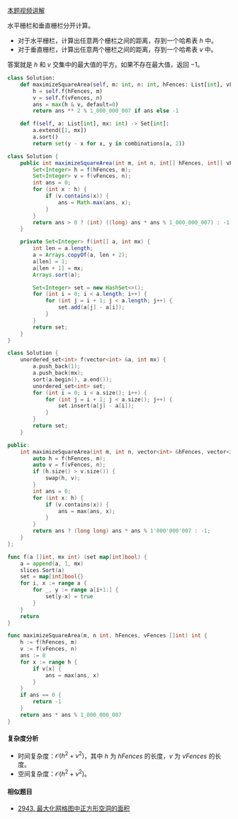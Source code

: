 [本题视频讲解](https://www.bilibili.com/video/BV1rG411k72D/)

水平栅栏和垂直栅栏分开计算。

- 对于水平栅栏，计算出任意两个栅栏之间的距离，存到一个哈希表 $h$ 中。
- 对于垂直栅栏，计算出任意两个栅栏之间的距离，存到一个哈希表 $v$ 中。

答案就是 $h$ 和 $v$ 交集中的最大值的平方。如果不存在最大值，返回 $-1$。

```py [sol-Python3]
class Solution:
    def maximizeSquareArea(self, m: int, n: int, hFences: List[int], vFences: List[int]) -> int:
        h = self.f(hFences, m)
        v = self.f(vFences, n)
        ans = max(h & v, default=0)
        return ans ** 2 % 1_000_000_007 if ans else -1

    def f(self, a: List[int], mx: int) -> Set[int]:
        a.extend([1, mx])
        a.sort()
        return set(y - x for x, y in combinations(a, 2))
```

```java [sol-Java]
class Solution {
    public int maximizeSquareArea(int m, int n, int[] hFences, int[] vFences) {
        Set<Integer> h = f(hFences, m);
        Set<Integer> v = f(vFences, n);
        int ans = 0;
        for (int x : h) {
            if (v.contains(x)) {
                ans = Math.max(ans, x);
            }
        }
        return ans > 0 ? (int) ((long) ans * ans % 1_000_000_007) : -1;
    }

    private Set<Integer> f(int[] a, int mx) {
        int len = a.length;
        a = Arrays.copyOf(a, len + 2);
        a[len] = 1;
        a[len + 1] = mx;
        Arrays.sort(a);

        Set<Integer> set = new HashSet<>();
        for (int i = 0; i < a.length; i++) {
            for (int j = i + 1; j < a.length; j++) {
                set.add(a[j] - a[i]);
            }
        }
        return set;
    }
}
```

```cpp [sol-C++]
class Solution {
    unordered_set<int> f(vector<int> &a, int mx) {
        a.push_back(1);
        a.push_back(mx);
        sort(a.begin(), a.end());
        unordered_set<int> set;
        for (int i = 0; i < a.size(); i++) {
            for (int j = i + 1; j < a.size(); j++) {
                set.insert(a[j] - a[i]);
            }
        }
        return set;
    }

public:
    int maximizeSquareArea(int m, int n, vector<int> &hFences, vector<int> &vFences) {
        auto h = f(hFences, m);
        auto v = f(vFences, n);
        if (h.size() > v.size()) {
            swap(h, v);
        }
        int ans = 0;
        for (int x: h) {
            if (v.contains(x)) {
                ans = max(ans, x);
            }
        }
        return ans ? (long long) ans * ans % 1'000'000'007 : -1;
    }
};
```

```go [sol-Go]
func f(a []int, mx int) (set map[int]bool) {
	a = append(a, 1, mx)
	slices.Sort(a)
	set = map[int]bool{}
	for i, x := range a {
		for _, y := range a[i+1:] {
			set[y-x] = true
		}
	}
	return
}

func maximizeSquareArea(m, n int, hFences, vFences []int) int {
	h := f(hFences, m)
	v := f(vFences, n)
	ans := 0
	for x := range h {
		if v[x] {
			ans = max(ans, x)
		}
	}
	if ans == 0 {
		return -1
	}
	return ans * ans % 1_000_000_007
}
```

#### 复杂度分析

- 时间复杂度：$\mathcal{O}(h^2+v^2)$，其中 $h$ 为 $\textit{hFences}$ 的长度，$v$ 为 $\textit{vFences}$ 的长度。
- 空间复杂度：$\mathcal{O}(h^2+v^2)$。

#### 相似题目

- [2943. 最大化网格图中正方形空洞的面积](https://leetcode.cn/problems/maximize-area-of-square-hole-in-grid/)
